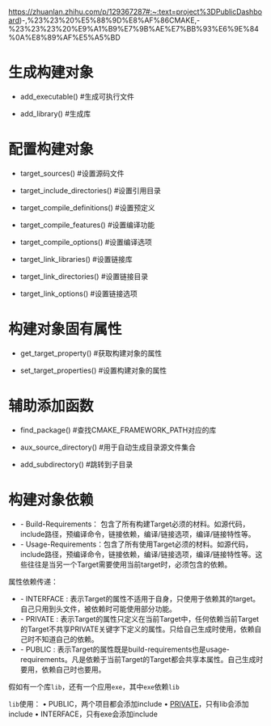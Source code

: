 https://zhuanlan.zhihu.com/p/129367287#:~:text=project%3DPublicDashboard)-,%23%23%20%E5%88%9D%E8%AF%86CMAKE,-%23%23%23%20%E9%A1%B9%E7%9B%AE%E7%BB%93%E6%9E%84%0A%E8%89%AF%E5%A5%BD



# 生成构建对象

- add_executable() #生成可执行文件

- add_library() #生成库



# 配置构建对象

- target_sources() #设置源码文件



- target_include_directories() #设置引用目录



- target_compile_definitions() #设置预定义

- target_compile_features() #设置编译功能

- target_compile_options() #设置编译选项



- target_link_libraries() #设置链接库

- target_link_directories() #设置链接目录

- target_link_options() #设置链接选项



# 构建对象固有属性

- get_target_property() #获取构建对象的属性

- set_target_properties() #设置构建对象的属性



# 辅助添加函数

- find_package() #查找CMAKE_FRAMEWORK_PATH对应的库

- aux_source_directory() #用于自动生成目录源文件集合

- add_subdirectory() #跳转到子目录



# 构建对象依赖

- \- Build-Requirements： 包含了所有构建Target必须的材料。如源代码，include路径，预编译命令，链接依赖，编译/链接选项，编译/链接特性等。
- \- Usage-Requirements：包含了所有使用Target必须的材料。如源代码，include路径，预编译命令，链接依赖，编译/链接选项，编译/链接特性等。这些往往是当另一个Target需要使用当前target时，必须包含的依赖。



属性依赖传递：

- \- INTERFACE : 表示Target的属性不适用于自身，只使用于依赖其的target。自己只用到头文件，被依赖时可能使用部分功能。
- \- PRIVATE : 表示Target的属性只定义在当前Target中，任何依赖当前Target的Target不共享PRIVATE关键字下定义的属性。只给自己生成时使用，依赖自己时不知道自己的依赖。
- \- PUBLIC : 表示Target的属性既是build-requirements也是usage-requirements。凡是依赖于当前Target的Target都会共享本属性。自己生成时要用，依赖自己时也要用。



假如有一个库`lib`，还有一个应用`exe`，其中`exe`依赖`lib`

`lib`使用：
• PUBLIC，两个项目都会添加include
• [PRIVATE](https://so.csdn.net/so/search?q=PRIVATE&spm=1001.2101.3001.7020)，只有lib会添加include
• INTERFACE，只有exe会添加include

